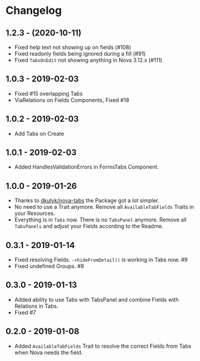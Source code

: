 # Changelog

## 1.2.3 - (2020-10-11)

- Fixed help text not showing up on fields (#108)
- Fixed readonly fields being ignored during a fill (#91)
- Fixed `TabsOnEdit` not showing anything in Nova 3.12.x (#111)

## 1.0.3 - 2019-02-03

- Fixed #15 overlapping Tabs
- ViaRelations on Fields Components, Fixed #18

## 1.0.2 - 2019-02-03

- Add Tabs on Create

## 1.0.1 - 2019-02-03

- Added HandlesValidationErrors in FormsTabs Component.

## 1.0.0 - 2019-01-26

- Thanks to [dkulyk/nova-tabs](https://github.com/dkulyk/nova-tabs) the Package got a lot simpler. 
- No need to use a Trait anymore. Remove all `AvailableTabFields` Traits in your Resources.
- Everything is in `Tabs` now. There is no `TabsPanel` anymore. Remove all `TabsPanels` and adjust your Fields according to the Readme.

## 0.3.1 - 2019-01-14

- Fixed resolving Fields. `->hideFromDetail()` is working in Tabs now. #9
- Fixed undefined Groups. #8

## 0.3.0 - 2019-01-13

- Added ability to use Tabs with TabsPanel and combine Fields with Relations in Tabs.
- Fixed #7

## 0.2.0 - 2019-01-08

- Added `AvailableTabFields` Trait to resolve the correct Fields from Tabs when Nova needs the field.
